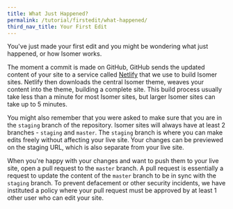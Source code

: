 ```yaml
---
title: What Just Happened?
permalink: /tutorial/firstedit/what-happened/
third_nav_title: Your First Edit
---
```

You've just made your first edit and you might be wondering what just happened, or how Isomer works.

The moment a commit is made on GitHub, GitHub sends the updated content of your site to a service called [Netlify](https://www.netlify.com/) that we use to build Isomer sites. Netlify then downloads the central Isomer theme, weaves your content into the theme, building a complete site. This build process usually take less than a minute for most Isomer sites, but larger Isomer sites can take up to 5 minutes.

You might also remember that you were asked to make sure that you are in the `staging` branch of the repository. Isomer sites will always have at least 2 branches - `staging` and `master`. The `staging` branch is where you can make edits freely without affecting your live site. Your changes can be previewed on the staging URL, which is also separate from your live site.

When you're happy with your changes and want to push them to your live site, open a pull request to the `master` branch. A pull request is essentially a request to update the content of the `master` branch to be in sync with the `staging` branch. To prevent defacement or other security incidents, we have instituted a policy where your pull request must be approved by at least 1 other user who can edit your site.